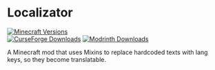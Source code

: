 # Localizator

[![Minecraft Versions](https://img.shields.io/curseforge/game-versions/948959?style=for-the-badge&label=Minecraft)](https://www.curseforge.com/minecraft/mc-mods/localizator/files/5016924)  
[![CurseForge Downloads](https://img.shields.io/curseforge/dt/948959?style=for-the-badge&logo=curseforge&logoColor=f16436&label=curseforge&labelColor=2d2d2d)](https://www.curseforge.com/minecraft/mc-mods/localizator)
[![Modrinth Downloads](https://img.shields.io/modrinth/dt/C8whEj9o?style=for-the-badge&logo=modrinth&logoColor=%230CDC73&label=modrinth&labelColor=2d2d2d)](https://modrinth.com/mod/localizator)


A Minecraft mod that uses Mixins to replace hardcoded texts with lang keys, so they become translatable.

